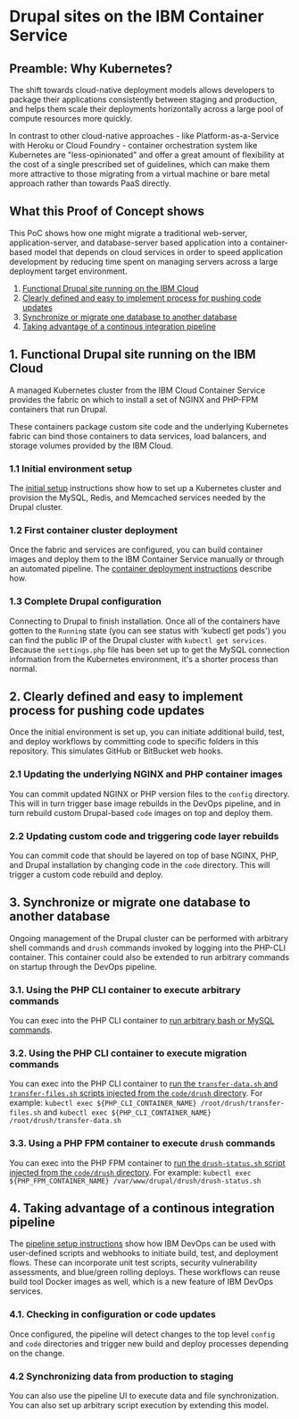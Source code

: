 # Drupal sites on the IBM Container Service

## Preamble: Why Kubernetes?
The shift towards cloud-native deployment models allows developers to package their applications consistently between staging and production, and helps them scale their deployments horizontally across a large pool of compute resources more quickly.

In contrast to other cloud-native approaches - like Platform-as-a-Service with Heroku or Cloud Foundry - container orchestration system like Kubernetes are "less-opinionated" and offer a great amount of flexibility at the cost of a single prescribed set of guidelines, which can make them more attractive to those migrating from a virtual machine or bare metal approach rather than towards PaaS directly.

## What this Proof of Concept shows
This PoC shows how one might migrate a traditional web-server, application-server, and database-server based application into a container-based model that depends on cloud services in order to speed application development by reducing time spent on managing servers across a large deployment target environment.

1. [Functional Drupal site running on the IBM Cloud](#functional-drupal-site-running-on-the-ibm-cloud)
2. [Clearly defined and easy to implement process for pushing code updates](#clearly-defined-and-easy-to-implement-process-for-pushing-code-updates)
3. [Synchronize or migrate one database to another database](#synchronize-or-migrate-one-database-to-another-database)
4. [Taking advantage of a continous integration pipeline](#taking-advantage-of-a-continous-integration-pipeline)

## 1. Functional Drupal site running on the IBM Cloud
A managed Kubernetes cluster from the IBM Cloud Container Service provides the fabric on which to install a set of NGINX and PHP-FPM containers that run Drupal.

These containers package custom site code and the underlying Kubernetes fabric can bind those containers to data services, load balancers, and storage volumes provided by the IBM Cloud.

### 1.1 Initial environment setup
The [initial setup](INITIAL-SETUP.md) instructions show how to set up a Kubernetes cluster and provision the MySQL, Redis, and Memcached services needed by the Drupal cluster.

### 1.2 First container cluster deployment
Once the fabric and services are configured, you can build container images and deploy them to the IBM Container Service manually or through an automated pipeline. The [container deployment instructions](DEPLOY-CONTAINERS.md) describe how.

### 1.3 Complete Drupal configuration
Connecting to Drupal to finish installation. Once all of the containers have gotten to the `Running` state (you can see status with 'kubectl get pods') you can find the public IP of the Drupal cluster with `kubectl get services`. Because the `settings.php` file has been set up to get the MySQL connection information from the Kubernetes environment, it's a shorter process than normal.

## 2. Clearly defined and easy to implement process for pushing code updates
Once the initial environment is set up, you can initiate additional build, test, and deploy workflows by committing code to specific folders in this repository. This simulates GitHub or BitBucket web hooks.

### 2.1 Updating the underlying NGINX and PHP container images
You can commit updated NGINX or PHP version files to the `config` directory. This will in turn trigger base image rebuilds in the DevOps pipeline, and in turn rebuild custom Drupal-based `code` images on top and deploy them.

### 2.2 Updating custom code and triggering code layer rebuilds
You can commit code that should be layered on top of base NGINX, PHP, and Drupal installation by changing code in the `code` directory. This will trigger a custom code rebuild and deploy.

## 3. Synchronize or migrate one database to another database
Ongoing management of the Drupal cluster can be performed with arbitrary shell commands and `drush` commands invoked by logging into the PHP-CLI container. This container could also be extended to run arbitrary commands on startup through the DevOps pipeline.

### 3.1. Using the PHP CLI container to execute arbitrary commands
You can exec into the PHP CLI container to [run arbitrary bash or MySQL commands](PHP-CLI-DRUSH.md).

### 3.2. Using the PHP CLI container to execute migration commands
You can exec into the PHP CLI container to [run the `transfer-data.sh` and `transfer-files.sh` scripts injected from the `code/drush` directory](PHP-CLI-DRUSH.md). For example: `kubectl exec ${PHP_CLI_CONTAINER_NAME} /root/drush/transfer-files.sh` and `kubectl exec ${PHP_CLI_CONTAINER_NAME} /root/drush/transfer-data.sh`

### 3.3. Using a PHP FPM container to execute `drush` commands
You can exec into the PHP FPM container to [run the `drush-status.sh` script injected from the `code/drush` directory](PHP-CLI-DRUSH.md). For example: `kubectl exec ${PHP_FPM_CONTAINER_NAME} /var/www/drupal/drush/drush-status.sh`

## 4. Taking advantage of a continous integration pipeline
The [pipeline setup instructions](PIPELINE-SETUP.md) show how IBM DevOps can be used with user-defined scripts and webhooks to initiate build, test, and deployment flows. These can incorporate unit test scripts, security vulnerability assessments, and blue/green rolling deploys. These workflows can reuse build tool Docker images as well, which is a new feature of IBM DevOps services.

### 4.1. Checking in configuration or code updates
Once configured, the pipeline will detect changes to the top level `config` and `code` directories and trigger new build and deploy processes depending on the change.

### 4.2 Synchronizing data from production to staging
You can also use the pipeline UI to execute data and file synchronization. You can also set up arbitrary script execution by extending this model.
